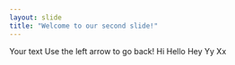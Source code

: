 ```yaml
---
layout: slide
title: "Welcome to our second slide!"
---
```

Your text
Use the left arrow to go back!
Hi 
Hello
Hey
Yy
Xx
